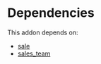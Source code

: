 # Dependencies

This addon depends on:

- [sale](../../../../../oca-ocb-sale/odoo-bringout-oca-ocb-sale)
- [sales_team](../../../../../oca-ocb-sale/odoo-bringout-oca-ocb-sales_team)
